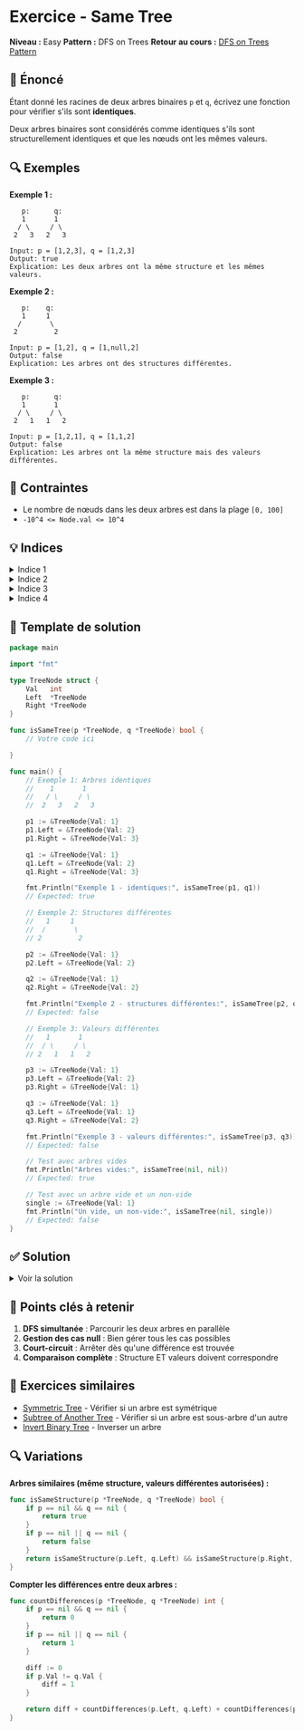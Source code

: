 # Exercice - Same Tree

**Niveau :** Easy
**Pattern :** DFS on Trees
**Retour au cours :** [DFS on Trees Pattern](../../courses/05-dfs-tree.md)

## 📝 Énoncé

Étant donné les racines de deux arbres binaires `p` et `q`, écrivez une fonction pour vérifier s'ils sont **identiques**.

Deux arbres binaires sont considérés comme identiques s'ils sont structurellement identiques et que les nœuds ont les mêmes valeurs.

## 🔍 Exemples

**Exemple 1 :**
```
   p:      q:
   1       1
  / \     / \
 2   3   2   3

Input: p = [1,2,3], q = [1,2,3]
Output: true
Explication: Les deux arbres ont la même structure et les mêmes valeurs.
```

**Exemple 2 :**
```
   p:    q:
   1     1
  /       \
 2         2

Input: p = [1,2], q = [1,null,2]
Output: false
Explication: Les arbres ont des structures différentes.
```

**Exemple 3 :**
```
   p:      q:
   1       1
  / \     / \
 2   1   1   2

Input: p = [1,2,1], q = [1,1,2]
Output: false
Explication: Les arbres ont la même structure mais des valeurs différentes.
```

## 🎯 Contraintes

- Le nombre de nœuds dans les deux arbres est dans la plage `[0, 100]`
- `-10^4 <= Node.val <= 10^4`

## 💡 Indices

<details>
<summary>Indice 1</summary>

C'est un problème de **DFS récursive**. Comparez les nœuds actuels, puis récursivement les sous-arbres gauche et droit.

</details>

<details>
<summary>Indice 2</summary>

Cas de base : si les deux nœuds sont `nil`, ils sont identiques. Si un seul est `nil`, ils ne le sont pas.

</details>

<details>
<summary>Indice 3</summary>

Pour que deux arbres soient identiques : `p.Val == q.Val` ET `isSameTree(p.Left, q.Left)` ET `isSameTree(p.Right, q.Right)`

</details>

<details>
<summary>Indice 4</summary>

Vous pouvez aussi résoudre ce problème de manière itérative avec deux stacks parallèles.

</details>

## 🔨 Template de solution

```go
package main

import "fmt"

type TreeNode struct {
    Val   int
    Left  *TreeNode
    Right *TreeNode
}

func isSameTree(p *TreeNode, q *TreeNode) bool {
    // Votre code ici

}

func main() {
    // Exemple 1: Arbres identiques
    //    1       1
    //   / \     / \
    //  2   3   2   3

    p1 := &TreeNode{Val: 1}
    p1.Left = &TreeNode{Val: 2}
    p1.Right = &TreeNode{Val: 3}

    q1 := &TreeNode{Val: 1}
    q1.Left = &TreeNode{Val: 2}
    q1.Right = &TreeNode{Val: 3}

    fmt.Println("Exemple 1 - identiques:", isSameTree(p1, q1))
    // Expected: true

    // Exemple 2: Structures différentes
    //   1     1
    //  /       \
    // 2         2

    p2 := &TreeNode{Val: 1}
    p2.Left = &TreeNode{Val: 2}

    q2 := &TreeNode{Val: 1}
    q2.Right = &TreeNode{Val: 2}

    fmt.Println("Exemple 2 - structures différentes:", isSameTree(p2, q2))
    // Expected: false

    // Exemple 3: Valeurs différentes
    //   1       1
    //  / \     / \
    // 2   1   1   2

    p3 := &TreeNode{Val: 1}
    p3.Left = &TreeNode{Val: 2}
    p3.Right = &TreeNode{Val: 1}

    q3 := &TreeNode{Val: 1}
    q3.Left = &TreeNode{Val: 1}
    q3.Right = &TreeNode{Val: 2}

    fmt.Println("Exemple 3 - valeurs différentes:", isSameTree(p3, q3))
    // Expected: false

    // Test avec arbres vides
    fmt.Println("Arbres vides:", isSameTree(nil, nil))
    // Expected: true

    // Test avec un arbre vide et un non-vide
    single := &TreeNode{Val: 1}
    fmt.Println("Un vide, un non-vide:", isSameTree(nil, single))
    // Expected: false
}
```

## ✅ Solution

<details>
<summary>Voir la solution</summary>

```go
func isSameTree(p *TreeNode, q *TreeNode) bool {
    // Si les deux sont nil, ils sont identiques
    if p == nil && q == nil {
        return true
    }

    // Si un seul est nil, ils ne sont pas identiques
    if p == nil || q == nil {
        return false
    }

    // Si les valeurs sont différentes, ils ne sont pas identiques
    if p.Val != q.Val {
        return false
    }

    // Vérifier récursivement les sous-arbres
    return isSameTree(p.Left, q.Left) && isSameTree(p.Right, q.Right)
}
```

**Version plus concise :**

```go
func isSameTree(p *TreeNode, q *TreeNode) bool {
    if p == nil && q == nil {
        return true
    }
    if p == nil || q == nil || p.Val != q.Val {
        return false
    }
    return isSameTree(p.Left, q.Left) && isSameTree(p.Right, q.Right)
}
```

**Version itérative avec stack :**

```go
func isSameTree(p *TreeNode, q *TreeNode) bool {
    stack := [][2]*TreeNode{{p, q}}

    for len(stack) > 0 {
        nodes := stack[len(stack)-1]
        stack = stack[:len(stack)-1]

        p, q := nodes[0], nodes[1]

        // Si les deux sont nil, continuer
        if p == nil && q == nil {
            continue
        }

        // Si un seul est nil ou valeurs différentes
        if p == nil || q == nil || p.Val != q.Val {
            return false
        }

        // Ajouter les enfants à la stack
        stack = append(stack, [2]*TreeNode{p.Left, q.Left})
        stack = append(stack, [2]*TreeNode{p.Right, q.Right})
    }

    return true
}
```

**Version itérative avec queue (BFS) :**

```go
func isSameTree(p *TreeNode, q *TreeNode) bool {
    queue := [][2]*TreeNode{{p, q}}

    for len(queue) > 0 {
        nodes := queue[0]
        queue = queue[1:]

        p, q := nodes[0], nodes[1]

        // Si les deux sont nil, continuer
        if p == nil && q == nil {
            continue
        }

        // Si un seul est nil ou valeurs différentes
        if p == nil || q == nil || p.Val != q.Val {
            return false
        }

        // Ajouter les enfants à la queue
        queue = append(queue, [2]*TreeNode{p.Left, q.Left})
        queue = append(queue, [2]*TreeNode{p.Right, q.Right})
    }

    return true
}
```

**Simulation pour l'exemple 1 :**

```
isSameTree(p=1, q=1):
  p ≠ nil, q ≠ nil, p.Val = q.Val = 1 ✓

  isSameTree(p.Left=2, q.Left=2):
    p ≠ nil, q ≠ nil, p.Val = q.Val = 2 ✓

    isSameTree(p.Left=nil, q.Left=nil): return true ✓
    isSameTree(p.Right=nil, q.Right=nil): return true ✓

    return true && true = true ✓

  isSameTree(p.Right=3, q.Right=3):
    p ≠ nil, q ≠ nil, p.Val = q.Val = 3 ✓

    isSameTree(p.Left=nil, q.Left=nil): return true ✓
    isSameTree(p.Right=nil, q.Right=nil): return true ✓

    return true && true = true ✓

  return true && true = true ✓

Résultat: true
```

**Simulation pour l'exemple 2 :**

```
isSameTree(p=1, q=1):
  p ≠ nil, q ≠ nil, p.Val = q.Val = 1 ✓

  isSameTree(p.Left=2, q.Left=nil):
    p ≠ nil, q = nil
    return false ✗

Résultat: false (pas besoin de vérifier le sous-arbre droit)
```

**Complexité :**
- Temps : O(min(N, M)) où N et M sont les nombres de nœuds dans chaque arbre
  - Dans le meilleur cas (différence trouvée rapidement) : O(1)
  - Dans le pire cas (arbres identiques) : O(N)
- Espace : O(min(H1, H2)) où H1 et H2 sont les hauteurs des arbres (pile de récursion)

**Points critiques :**
1. **Gestion des nœuds null** : Vérifier tous les cas possibles
2. **Court-circuit AND** : Dès qu'une différence est trouvée, retourner `false`
3. **Comparaison simultanée** : Toujours comparer les nœuds correspondants
4. **Ordre des vérifications** : D'abord null, puis valeurs, puis récursion

</details>

## 🎯 Points clés à retenir

1. **DFS simultanée** : Parcourir les deux arbres en parallèle
2. **Gestion des cas null** : Bien gérer tous les cas possibles
3. **Court-circuit** : Arrêter dès qu'une différence est trouvée
4. **Comparaison complète** : Structure ET valeurs doivent correspondre

## 🚀 Exercices similaires

- [Symmetric Tree](../easy/symmetric-tree.md) - Vérifier si un arbre est symétrique
- [Subtree of Another Tree](../easy/subtree.md) - Vérifier si un arbre est sous-arbre d'un autre
- [Invert Binary Tree](../easy/invert-tree.md) - Inverser un arbre

## 🔍 Variations

**Arbres similaires (même structure, valeurs différentes autorisées) :**
```go
func isSameStructure(p *TreeNode, q *TreeNode) bool {
    if p == nil && q == nil {
        return true
    }
    if p == nil || q == nil {
        return false
    }
    return isSameStructure(p.Left, q.Left) && isSameStructure(p.Right, q.Right)
}
```

**Compter les différences entre deux arbres :**
```go
func countDifferences(p *TreeNode, q *TreeNode) int {
    if p == nil && q == nil {
        return 0
    }
    if p == nil || q == nil {
        return 1
    }

    diff := 0
    if p.Val != q.Val {
        diff = 1
    }

    return diff + countDifferences(p.Left, q.Left) + countDifferences(p.Right, q.Right)
}
```